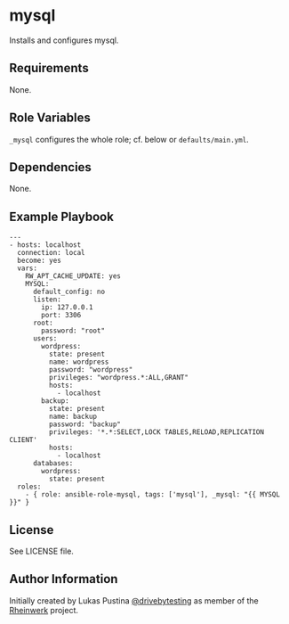 mysql
=========

Installs and configures mysql.

Requirements
------------

None.

Role Variables
--------------

`_mysql` configures the whole role; cf. below or `defaults/main.yml`.

Dependencies
------------

None.

Example Playbook
----------------

```
---
- hosts: localhost
  connection: local
  become: yes
  vars:
    RW_APT_CACHE_UPDATE: yes
    MYSQL:
      default_config: no
      listen:
        ip: 127.0.0.1
        port: 3306
      root:
        password: "root"
      users:
        wordpress:
          state: present
          name: wordpress
          password: "wordpress"
          privileges: "wordpress.*:ALL,GRANT"
          hosts:
            - localhost
        backup:
          state: present
          name: backup
          password: "backup"
          privileges: '*.*:SELECT,LOCK TABLES,RELOAD,REPLICATION CLIENT'
          hosts:
            - localhost
      databases:
        wordpress:
          state: present
  roles:
    - { role: ansible-role-mysql, tags: ['mysql'], _mysql: "{{ MYSQL }}" }
```

License
-------

See LICENSE file.

Author Information
------------------

Initially created by Lukas Pustina [@drivebytesting](https://twitter.com/drivebytesting) as member of the [Rheinwerk](https://github.com/Rheinwerk) project.


